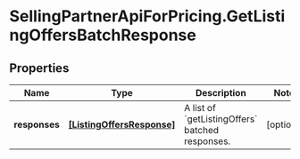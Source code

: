 # SellingPartnerApiForPricing.GetListingOffersBatchResponse

## Properties

Name | Type | Description | Notes
------------ | ------------- | ------------- | -------------
**responses** | [**[ListingOffersResponse]**](ListingOffersResponse.md) | A list of &#x60;getListingOffers&#x60; batched responses. | [optional] 


